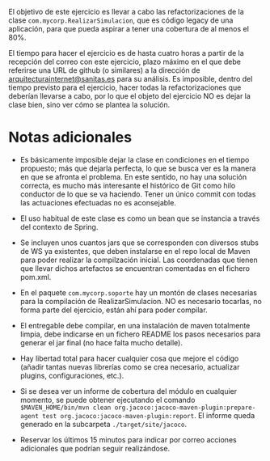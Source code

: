 El objetivo de este ejercicio es llevar a cabo las refactorizaciones de la clase `com.mycorp.RealizarSimulacion`, que es código legacy de una aplicación, para que pueda aspirar a tener una cobertura de al menos el 80%. 

El tiempo para hacer el ejercicio es de hasta cuatro horas a partir de la recepción del correo con este ejercicio, plazo máximo en el que debe referirse una URL de github (o similares) a la dirección de arquitecturainternet@sanitas.es para su análisis. Es imposible, dentro del tiempo previsto para el ejercicio, hacer todas la refactorizaciones que deberían llevarse a cabo, por lo que el objeto del ejercicio NO es dejar la clase bien, sino ver cómo se plantea la solución.


Notas adicionales
=================

* Es básicamente imposible dejar la clase en condiciones en el tiempo propuesto; más que dejarla perfecta, lo que se busca ver es la manera en que se afronta el problema. En este sentido, no hay una solución correcta, es mucho más interesante el histórico de Git como hilo conductor de lo que se va haciendo. Tener un único commit con todas las actuaciones efectuadas no es aconsejable.

* El uso habitual de este clase es como un bean que se instancia a través del contexto de Spring.

* Se incluyen unos cuantos jars que se corresponden con diversos stubs de WS ya existentes, que deben instalarse en el repo local de Maven para poder realizar la compilzación inicial. Las coordenadas que tienen que llevar dichos artefactos se encuentran comentadas en el fichero pom.xml.

* En el paquete `com.mycorp.soporte` hay un montón de clases necesarias para la compilación de RealizarSimulacion. NO es necesario tocarlas, no forma parte del ejercicio, están ahí para poder compilar.

* El entregable debe compilar, en una instalación de maven totalmente limpia, debe indicarse en un fichero README los pasos necesarios para generar el jar final (no hace falta mucho detalle).

* Hay libertad total para hacer cualquier cosa que mejore el código (añadir tantas nuevas librerías como se crea necesario, actualizar plugins, configuraciones, etc.).

* Si se desea ver un informe de cobertura del módulo en cualquier momento, se puede obtener ejecutando el comando `$MAVEN_HOME/bin/mvn clean org.jacoco:jacoco-maven-plugin:prepare-agent test org.jacoco:jacoco-maven-plugin:report`. El informe queda generado en la subcarpeta `./target/site/jacoco`.

* Reservar los últimos 15 minutos para indicar por correo acciones adicionales que podrían seguir realizándose.